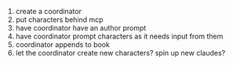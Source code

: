 1. create a coordinator
2. put characters behind mcp
3. have coordinator have an author prompt
4. have coordinator prompt characters as it needs input from them
5. coordinator appends to book
6. let the coordinator create new characters? spin up new claudes?

